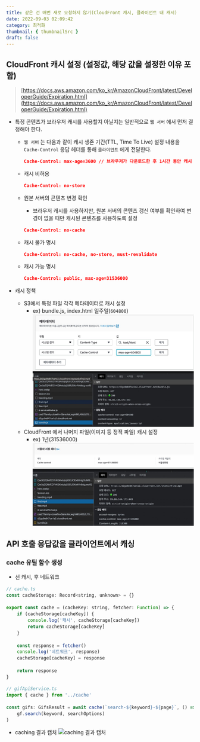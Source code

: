 ```yaml
---
title: 같은 건 매번 새로 요청하지 않기(CloudFront 캐시, 클라이언트 내 캐시)
date: 2022-09-03 02:09:42
category: 최적화
thumbnail: { thumbnailSrc }
draft: false
---
```


## CloudFront 캐시 설정 (설정값, 해당 값을 설정한 이유 포함)

> [https://docs.aws.amazon.com/ko_kr/AmazonCloudFront/latest/DeveloperGuide/Expiration.html](https://docs.aws.amazon.com/ko_kr/AmazonCloudFront/latest/DeveloperGuide/Expiration.html)

- 특정 콘텐츠가 브라우저 캐시를 사용할지 아닐지는 일반적으로 `웹 서버` 에서 먼저 결정해야 한다.

  - `웹 서버` 는 다음과 같이 캐시 생존 기간(TTL, Time To Live) 설정 내용을 `Cache-Control` 응답 헤더를 통해 `클라이언트` 에게 전달한다.

    ```json
    Cache-Control: max-age=3600 // 브라우저가 다운로드한 후 1시간 동안 캐시 사용 가능
    ```

  - 캐시 비허용

    ```json
    Cache-Control: no-store
    ```

  - 원본 서버의 콘텐츠 변경 확인

    - 브라우저 캐시를 사용하지만, 원본 서버의 콘텐츠 갱신 여부를 확인하여 변경이 없을 때만 캐시된 콘텐츠를 사용하도록 설정

    ```json
    Cache-Control: no-cache
    ```

  - 캐시 불가 명시

    ```json
    Cache-Control: no-cache, no-store, must-revalidate
    ```

  - 캐시 가능 명시

    ```json
    Cache-Control: public, max-age=31536000
    ```

- 캐시 정책

  - S3에서 특정 파일 각각 메타테이터로 캐시 설정
    - ex) bundle.js, index.html 일주일(`604800`)
    ![S3 설정](../image/p11.jpg)
  - CloudFront 에서 나머지 파일(이미지 등 정적 파일) 캐시 설정
    - ex) 1년(31536000)
    ![CloudFront 설정](../image/p12.jpg)

## API 호출 응답값을 클라이언트에서 캐싱

### cache 유틸 함수 생성

- 선 캐시, 후 네트워크

```jsx
// cache.ts
const cacheStorage: Record<string, unknown> = {}

export const cache = (cacheKey: string, fetcher: Function) => {
    if (cacheStorage[cacheKey]) {
        console.log('캐시', cacheStorage[cacheKey])
        return cacheStorage[cacheKey]
    }

    const response = fetcher()
    console.log('네트워크', response)
    cacheStorage[cacheKey] = response

    return response
}
```

```jsx
// gifApiService.ts
import { cache } from '../cache'

const gifs: GifsResult = await cache(`search-${keyword}-${page}`, () =>
    gf.search(keyword, searchOptions)
)
```

- caching 결과 캡처
    ![caching 결과 캡처](../image/caching.gif)
